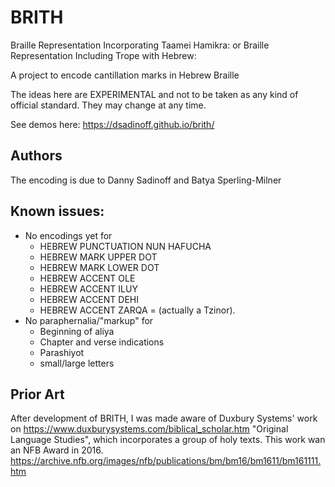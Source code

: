 # BRITH
Braille Representation Incorporating Taamei Hamikra:
   or 
Braille Representation Including Trope with Hebrew:

A project to encode cantillation marks in Hebrew Braille

The ideas here are EXPERIMENTAL and not to be taken as any kind of official standard.  They may change at any time.

See demos here: https://dsadinoff.github.io/brith/

## Authors
The encoding is due to Danny Sadinoff and Batya Sperling-Milner

## Known issues:
  * No encodings yet for
    * HEBREW PUNCTUATION NUN HAFUCHA
    * HEBREW MARK UPPER DOT
    * HEBREW MARK LOWER DOT
    * HEBREW ACCENT OLE
    * HEBREW ACCENT ILUY
    * HEBREW ACCENT DEHI
    * HEBREW ACCENT ZARQA = (actually a Tzinor).
  * No paraphernalia/"markup" for
    * Beginning of aliya
    * Chapter and verse indications
    * Parashiyot
    * small/large letters
     
 ## Prior Art
After development of BRITH,  I was made aware of Duxbury Systems' work on https://www.duxburysystems.com/biblical_scholar.htm "Original Language Studies", which incorporates a group of holy texts.  This work wan an NFB Award in 2016.
https://archive.nfb.org/images/nfb/publications/bm/bm16/bm1611/bm161111.htm
    

    
